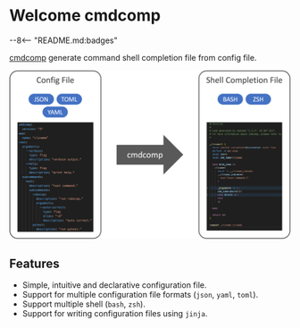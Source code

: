 # Welcome cmdcomp

--8<-- "README.md:badges"

[cmdcomp](index.md) generate command shell completion file from config file.

![image](./images/image.png)

## Features

- Simple, intuitive and declarative configuration file.
- Support for multiple configuration file formats (`json`, `yaml`, `toml`).
- Support multiple shell (`bash`, `zsh`).
- Support for writing configuration files using `jinja`.
